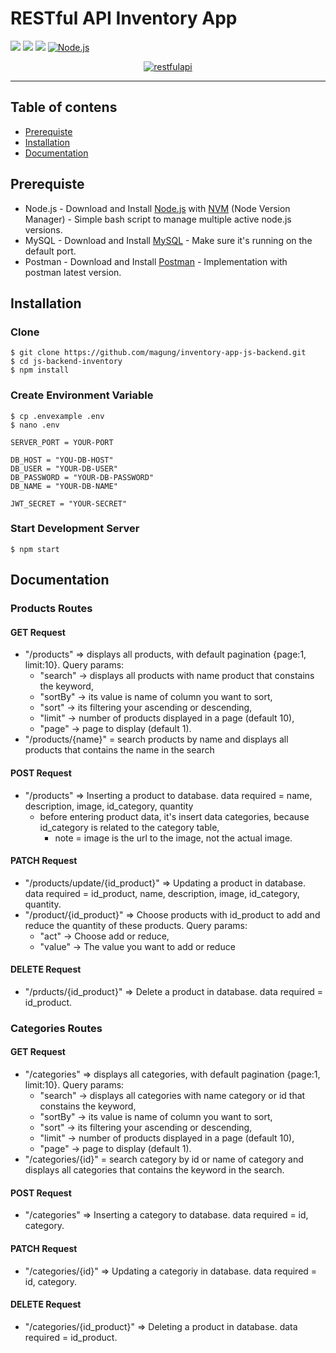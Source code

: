 # RESTful API Inventory App
![](https://img.shields.io/badge/Code%20Style-Standard-yellow.svg)
![](https://img.shields.io/badge/Dependencies-Express-green.svg)
![](https://img.shields.io/npm/v/npm.svg)
[![Node.js](https://img.shields.io/badge/Node.js-v.10.16-green.svg?style=rounded-square)](https://nodejs.org/)
<p align="center">
  <a href="https://nodejs.org/">
    <img alt="restfulapi" title="Restful API" src="https://cdn-images-1.medium.com/max/871/1*d2zLEjERsrs1Rzk_95QU9A.png">
  </a>
</p>

----
## Table of contens
* [Prerequiste](#prerequiste)
* [Installation](#installation)
* [Documentation](#documentation)
## Prerequiste
- Node.js - Download and Install [Node.js](https://nodejs.org/en/) with [NVM](https://github.com/creationix/nvm) (Node Version Manager) - Simple bash script to manage multiple active node.js versions.
- MySQL - Download and Install [MySQL](https://www.mysql.com/downloads/) - Make sure it's running on the default port.
- Postman - Download and Install [Postman](https://www.getpostman.com/downloads) - Implementation with postman latest version.

## Installation
### Clone
```
$ git clone https://github.com/magung/inventory-app-js-backend.git
$ cd js-backend-inventory
$ npm install
```
### Create Environment Variable
```
$ cp .envexample .env
$ nano .env
```

```
SERVER_PORT = YOUR-PORT

DB_HOST = "YOU-DB-HOST"
DB_USER = "YOUR-DB-USER"
DB_PASSWORD = "YOUR-DB-PASSWORD"
DB_NAME = "YOUR-DB-NAME"

JWT_SECRET = "YOUR-SECRET"
```
### Start Development Server
```
$ npm start
```

## Documentation

### Products Routes
#### GET Request
- "/products" => displays all products, with default pagination {page:1, limit:10}. Query params:
  - "search" -> displays all products with name product that constains the keyword, 
  - "sortBy" -> its value is name of column you want to sort,
  - "sort" -> its filtering your ascending or descending,
  - "limit" -> number of products displayed in a page (default 10),
  - "page" -> page to display (default 1).
- "/products/{name}" = search products by name and displays all products that contains the name in the search

#### POST Request
- "/products" => Inserting a product to database. data required = name, description, image, id_category, quantity
    - before entering product data, it's insert data categories, because id_category is related to the category table,
	  - note = image is the url to the image, not the actual image.
  
#### PATCH Request
- "/products/update/{id_product}" => Updating a product in database. data required = id_product, name, description, image, id_category, quantity.
- "/product/{id_product}" => Choose products with id_product to add and reduce the quantity of these products. Query params:
	- "act" -> Choose add or reduce,
	- "value" -> The value you want to add or reduce

#### DELETE Request
- "/prducts/{id_product}" => Delete a product in database. data required = id_product.

### Categories Routes
#### GET Request
- "/categories" => displays all categories, with default pagination {page:1, limit:10}. Query params:
  - "search" -> displays all categories with name category or id that constains the keyword, 
  - "sortBy" -> its value is name of column you want to sort,
  - "sort" -> its filtering your ascending or descending,
  - "limit" -> number of products displayed in a page (default 10),
  - "page" -> page to display (default 1).
- "/categories/{id}" = search category by id or name of category and displays all categories that contains the keyword in the search.

#### POST Request
- "/categories" => Inserting a category to database. data required = id, category.

#### PATCH Request
- "/categories/{id}" => Updating a categoriy in database. data required = id, category.

#### DELETE Request
- "/categories/{id_product}" => Deleting a product in database. data required = id_product.




 


